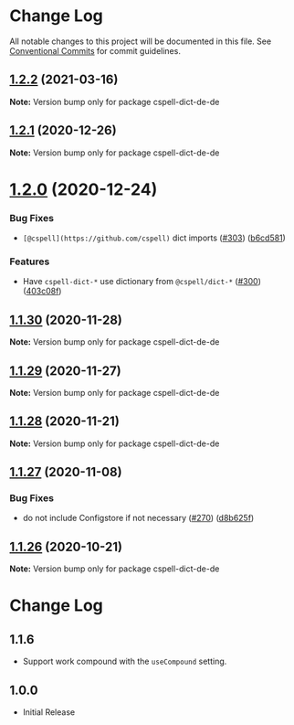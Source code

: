 # Change Log

All notable changes to this project will be documented in this file.
See [Conventional Commits](https://conventionalcommits.org) for commit guidelines.

## [1.2.2](https://github.com/streetsidesoftware/cspell-dicts/compare/cspell-dict-de-de@1.2.1...cspell-dict-de-de@1.2.2) (2021-03-16)

**Note:** Version bump only for package cspell-dict-de-de





## [1.2.1](https://github.com/streetsidesoftware/cspell-dicts/compare/cspell-dict-de-de@1.2.0...cspell-dict-de-de@1.2.1) (2020-12-26)

**Note:** Version bump only for package cspell-dict-de-de





# [1.2.0](https://github.com/streetsidesoftware/cspell-dicts/compare/cspell-dict-de-de@1.1.30...cspell-dict-de-de@1.2.0) (2020-12-24)


### Bug Fixes

* `[@cspell](https://github.com/cspell)` dict imports ([#303](https://github.com/streetsidesoftware/cspell-dicts/issues/303)) ([b6cd581](https://github.com/streetsidesoftware/cspell-dicts/commit/b6cd58114caa8752fba69522e6b740a4be74dd6e))


### Features

* Have `cspell-dict-*` use dictionary from `@cspell/dict-*` ([#300](https://github.com/streetsidesoftware/cspell-dicts/issues/300)) ([403c08f](https://github.com/streetsidesoftware/cspell-dicts/commit/403c08fbd1d11a083f586e591b87ef9a47f71944))





## [1.1.30](https://github.com/streetsidesoftware/cspell-dicts/compare/cspell-dict-de-de@1.1.29...cspell-dict-de-de@1.1.30) (2020-11-28)

**Note:** Version bump only for package cspell-dict-de-de





## [1.1.29](https://github.com/streetsidesoftware/cspell-dicts/compare/cspell-dict-de-de@1.1.28...cspell-dict-de-de@1.1.29) (2020-11-27)

**Note:** Version bump only for package cspell-dict-de-de





## [1.1.28](https://github.com/streetsidesoftware/cspell-dicts/compare/cspell-dict-de-de@1.1.27...cspell-dict-de-de@1.1.28) (2020-11-21)

**Note:** Version bump only for package cspell-dict-de-de

## [1.1.27](https://github.com/streetsidesoftware/cspell-dicts/compare/cspell-dict-de-de@1.1.26...cspell-dict-de-de@1.1.27) (2020-11-08)

### Bug Fixes

- do not include Configstore if not necessary ([#270](https://github.com/streetsidesoftware/cspell-dicts/issues/270)) ([d8b625f](https://github.com/streetsidesoftware/cspell-dicts/commit/d8b625f2f42d5cc6c4a9390216ac1e5037886e44))

## [1.1.26](https://github.com/streetsidesoftware/cspell-dicts/compare/cspell-dict-de-de@1.1.25...cspell-dict-de-de@1.1.26) (2020-10-21)

**Note:** Version bump only for package cspell-dict-de-de

# Change Log

## 1.1.6

- Support work compound with the `useCompound` setting.

## 1.0.0

- Initial Release
